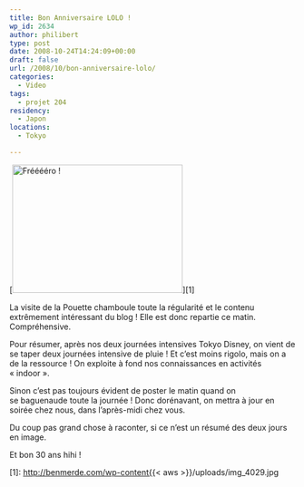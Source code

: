 ```yaml
---
title: Bon Anniversaire LOLO !
wp_id: 2634
author: philibert
type: post
date: 2008-10-24T14:24:09+00:00
draft: false
url: /2008/10/bon-anniversaire-lolo/
categories:
  - Video
tags:
  - projet 204
residency:
  - Japon
locations:
  - Tokyo

---
```

[<img class="size-medium wp-image-458 alignright" title="img_4029" src="http://benmerde.com/wp-content{{< aws >}}/uploads/img_4029-300x226.jpg" alt="Frééééro !" width="300" height="226" />][1]

La visite de la Pouette chamboule toute la régularité et le contenu extrêmement intéressant du blog ! Elle est donc repartie ce matin. Compréhensive.

Pour résumer, après nos deux journées intensives Tokyo Disney, on vient de se taper deux journées intensive de pluie ! Et c&rsquo;est moins rigolo, mais on a de la ressource ! On exploite à fond nos connaissances en activités « indoor ».

Sinon c&rsquo;est pas toujours évident de poster le matin quand on se baguenaude toute la journée ! Donc dorénavant, on mettra à jour en soirée chez nous, dans l&rsquo;après-midi chez vous.

Du coup pas grand chose à raconter, si ce n&rsquo;est un résumé des deux jours en image.



Et bon 30 ans hihi !

 [1]: http://benmerde.com/wp-content{{< aws >}}/uploads/img_4029.jpg